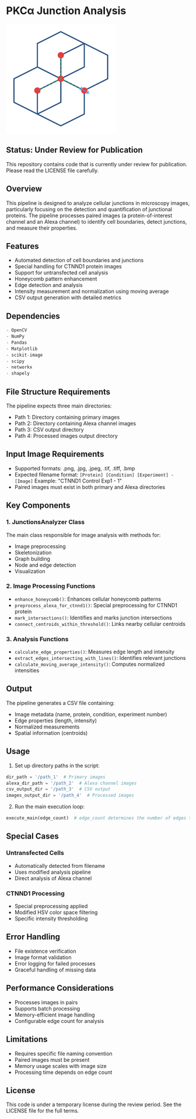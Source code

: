 # PKCα Junction Analysis

<img src="/figures/pkca-junction-analysis-logo-centered.svg" width=300 alt="PKCα Junction Analysis Logo">

## Status: Under Review for Publication
This repository contains code that is currently under review for publication. Please read the LICENSE file carefully.

## Overview
This pipeline is designed to analyze cellular junctions in microscopy images, particularly focusing on the detection and quantification of junctional proteins. The pipeline processes paired images (a protein-of-interest channel and an Alexa channel) to identify cell boundaries, detect junctions, and measure their properties.

## Features
- Automated detection of cell boundaries and junctions
- Special handling for CTNND1 protein images
- Support for untransfected cell analysis
- Honeycomb pattern enhancement
- Edge detection and analysis
- Intensity measurement and normalization using moving average
- CSV output generation with detailed metrics

## Dependencies
```python
- OpenCV
- NumPy
- Pandas
- Matplotlib
- scikit-image
- scipy
- networkx
- shapely
```

## File Structure Requirements
The pipeline expects three main directories:
- Path 1: Directory containing primary images
- Path 2: Directory containing Alexa channel images
- Path 3: CSV output directory
- Path 4: Processed images output directory

## Input Image Requirements
- Supported formats: .png, .jpg, .jpeg, .tif, .tiff, .bmp
- Expected filename format: `[Protein] [Condition] [Experiment] - [Image]`
  Example: "CTNND1 Control Exp1 - 1"
- Paired images must exist in both primary and Alexa directories

## Key Components

### 1. JunctionsAnalyzer Class
The main class responsible for image analysis with methods for:
- Image preprocessing
- Skeletonization
- Graph building
- Node and edge detection
- Visualization

### 2. Image Processing Functions
- `enhance_honeycomb()`: Enhances cellular honeycomb patterns
- `preprocess_alexa_for_ctnnd1()`: Special preprocessing for CTNND1 protein
- `mark_intersections()`: Identifies and marks junction intersections
- `connect_centroids_within_threshold()`: Links nearby cellular centroids

### 3. Analysis Functions
- `calculate_edge_properties()`: Measures edge length and intensity
- `extract_edges_intersecting_with_lines()`: Identifies relevant junctions
- `calculate_moving_average_intensity()`: Computes normalized intensities

## Output
The pipeline generates a CSV file containing:
- Image metadata (name, protein, condition, experiment number)
- Edge properties (length, intensity)
- Normalized measurements
- Spatial information (centroids)

## Usage

1. Set up directory paths in the script:
```python
dir_path = '/path_1'  # Primary images
alexa_dir_path = '/path_2'  # Alexa channel images
csv_output_dir = '/path_3'  # CSV output
images_output_dir = '/path_4'  # Processed images
```

2. Run the main execution loop:
```python
execute_main(edge_count)  # edge_count determines the number of edges to analyze
```

## Special Cases

### Untransfected Cells
- Automatically detected from filename
- Uses modified analysis pipeline
- Direct analysis of Alexa channel

### CTNND1 Processing
- Special preprocessing applied
- Modified HSV color space filtering
- Specific intensity thresholding

## Error Handling
- File existence verification
- Image format validation
- Error logging for failed processes
- Graceful handling of missing data

## Performance Considerations
- Processes images in pairs
- Supports batch processing
- Memory-efficient image handling
- Configurable edge count for analysis

## Limitations
- Requires specific file naming convention
- Paired images must be present
- Memory usage scales with image size
- Processing time depends on edge count

## License
This code is under a temporary license during the review period. See the LICENSE file for the full terms.

